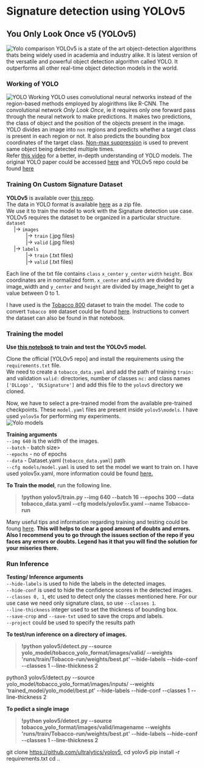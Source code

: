 # Signature detection using YOLOv5
## You Only Look Once v5 (YOLOv5)
![Yolo comparison](../../Images/yolo_comparison.png)
YOLOv5 is a state of the art object-detection algorithms thats being widely used in academia and industry alike. It is latest version of the versatile and powerful object detection algorithm called YOLO. It outperforms all other real-time object detection models in the world.  


### Working of YOLO
![YOLO Working](../../Images/yolo_working.jpeg)
YOLO uses convolutional neural networks instead of the region-based methods employed by alogirithms like R-CNN. The convolutional network *Only Look Once*, ie it requires only one forward pass through the neural network to make predictions. It makes two predictions, the class of object and the position of the objects present in the image.  
YOLO divides an image into `nxn` regions and predicts whether a target class is present in each region or not. It also predicts the bounding box coordinates of the target class. [Non-max suppression](https://towardsdatascience.com/non-maximum-suppression-nms-93ce178e177c) is used to prevent same object being detected multiple times.  
Refer [this video](https://www.youtube.com/watch?v=MhftoBaoZpg) for a better, in-depth understanding of YOLO models. The original YOLO paper could be accessed [here](https://arxiv.org/abs/1506.02640) and YOLOv5 repo could be found [here](https://github.com/ultralytics/yolov5)

### Training On Custom Signature Dataset
**YOLOv5** is available over [this repo](https://github.com/ultralytics/yolov5).  
The data in YOLO format is available [here](https://drive.google.com/drive/folders/1397Q9nqMqEsSesB9UvlIL1u1IGzrUOIK?usp=sharing) as a zip file.  
We use it to train the model to work with the Signature detection use case.  
YOLOv5 requires the dataset to be organized in a particular structure.  
`dataset`  
&nbsp;&nbsp;&nbsp;&nbsp; |-> `images`  
&nbsp;&nbsp;&nbsp;&nbsp;&nbsp;&nbsp;&nbsp;&nbsp;&nbsp;&nbsp;&nbsp;&nbsp; |-> `train` (.jpg files)  
&nbsp;&nbsp;&nbsp;&nbsp;&nbsp;&nbsp;&nbsp;&nbsp;&nbsp;&nbsp;&nbsp;&nbsp; |-> `valid` (.jpg files)  
&nbsp;&nbsp;&nbsp;&nbsp; |-> `labels`  
&nbsp;&nbsp;&nbsp;&nbsp;&nbsp;&nbsp;&nbsp;&nbsp;&nbsp;&nbsp;&nbsp;&nbsp; |-> `train` (.txt files)  
&nbsp;&nbsp;&nbsp;&nbsp;&nbsp;&nbsp;&nbsp;&nbsp;&nbsp;&nbsp;&nbsp;&nbsp; |-> `valid` (.txt files)  
  
Each line of the txt file contains `class` `x_center` `y_center` `width` `height`. Box coordinates are in normalized form. `x_center` and `width` are divided by image_width and `y_center` and `height` are divided by image_height to get a value between 0 to 1.

I have used is the [Tobacco 800](http://tc11.cvc.uab.es/datasets/Tobacco800_1) dataset to train the model. The code to convert `Tobacco 800` dataset could be found [here](Converting_Tobacco800_Dataset_to_YOLOv5_Format.ipynb). Instructions to convert the dataset can also be found in that notebook.  
  
### Training the model
**Use [this notebook](CustomYOLOv5_using_Tobcco800_dataset.ipynb) to train and test the YOLOv5 model.**  
  
Clone the official [YOLOv5 repo] and install the requirements using the `requirements.txt` file.  
We need to create a `tobacco_data.yaml` and add the path of training `train:` and validation `valid:` directories, number of classes `nc:` and class names `['DLLogo', 'DLSignature']` and add this file to the `yolov5` directory we cloned.  

Now, we have to select a pre-trained model from the available pre-trained checkpoints. These `model.yaml` files are present inside `yolov5\models`. I have used `yolov5x` for performing my experiments.  
![Yolo models](../../Images/yolo_model_list.png)  
  
**Training arguments**  
`--img 640` is the width of the images.  
`--batch` - batch size>  
`--epochs` - no of epochs  
`--data` - Dataset.yaml (`tobacco_data.yaml`) path  
`--cfg models/model.yaml` is used to set the model we want to train on. I have used yolov5x.yaml, more information could be found [here.](https://github.com/ultralytics/yolov5#pretrained-checkpoints)  
  
**To Train the model**, run the following line.  
> **!python yolov5/train.py --img 640 --batch 16 --epochs 300 --data tobacco_data.yaml --cfg models/yolov5x.yaml --name Tobacco-run**

Many useful tips and information regarding training and testing could be foung [here](https://github.com/ultralytics/yolov5/wiki/Tips-for-Best-Training-Results). **This will helps to clear a good amount of doubts and errors. Also I recommend you to go through the issues section of the repo if you faces any errors or doubts. Legend has it that you will find the solution for your miseries there.**  


### Run Inference
**Testing/ Inference arguments**  
`--hide-labels` is used to hide the labels in the detected images.  
`--hide-conf` is used to hide the confidence scores in the detected images.  
`--classes 0, 1`, etc used to detect only the classes mentioned here. For our use case we need only signature class, so use `--classes 1`.  
`--line-thickness` integer used to set the thickness of bounding box.  
`--save-crop` and `--save-txt` used to save the crops and labels.  
`--project` could be used to specify the results path  
  
**To test/run inference on a directory of images.**  
> **!python yolov5/detect.py --source yolo_model/tobacco_yolo_format/images/valid/ --weights 'runs/train/Tobacco-run/weights/best.pt' --hide-labels --hide-conf --classes 1 --line-thickness 2**

python3 yolov5/detect.py --source yolo_model/tobacco_yolo_format/images/inputs/ --weights 'trained_model/yolo_model/best.pt' --hide-labels --hide-conf --classes 1 --line-thickness 2


**To pedict a single image**  
> **!python yolov5/detect.py --source tobacco_yolo_format/images/valid/imagename --weights 'runs/train/Tobacco-run/weights/best.pt' --hide-labels --hide-conf --classes 1 --line-thickness 2**  



git clone https://github.com/ultralytics/yolov5 
cd yolov5
pip install -r requirements.txt
cd ..
